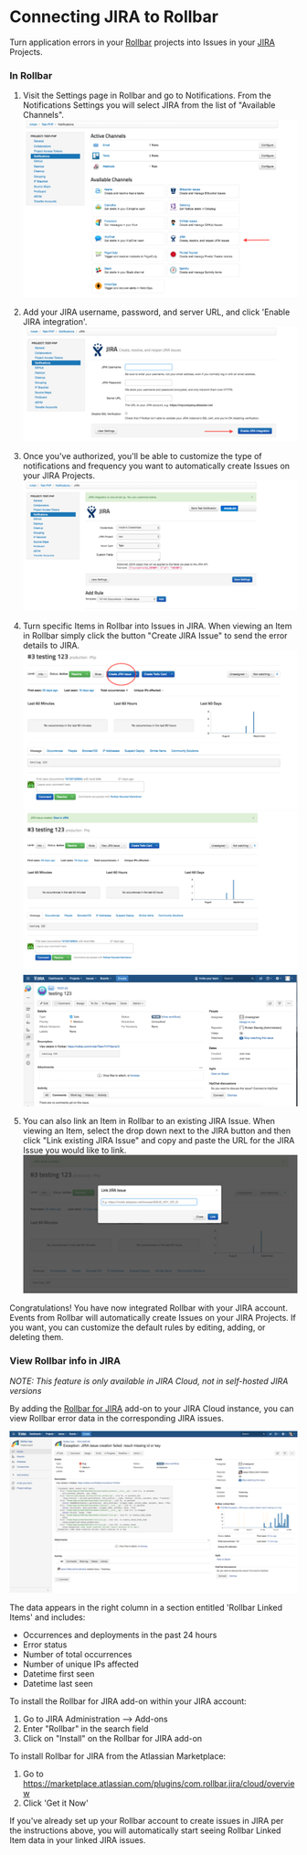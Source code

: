 # Connecting JIRA to Rollbar

Turn application errors in your [Rollbar](https://rollbar.com/) projects into Issues in your
[JIRA](https://www.atlassian.com/software/jira) Projects.

### In Rollbar

1. Visit the Settings page in Rollbar and go to Notifications. From the Notifications Settings you
   will select JIRA from the list of "Available Channels".
   ![](../images/tools/jira/jira1.png)

2. Add your JIRA username, password, and server URL, and click 'Enable JIRA integration'.
   ![](../images/tools/jira/jira2.png)

3. Once you've authorized, you'll be able to customize the type of notifications and frequency you
   want to automatically create Issues on your JIRA Projects.
   ![](../images/tools/jira/jira3.png)

4. Turn specific Items in Rollbar into Issues in JIRA. When viewing an Item in Rollbar simply click
   the button "Create JIRA Issue" to send the error details to JIRA.
   ![](../images/tools/jira/jira4.png)
   ![](../images/tools/jira/jira5.png)
   ![](../images/tools/jira/jira6.png)

5. You can also link an Item in Rollbar to an existing JIRA Issue. When viewing an Item, select the
   drop down next to the JIRA button and then click "Link existing JIRA Issue" and copy and paste
   the URL for the JIRA Issue you would like to link.
   ![](../images/tools/jira/jira7.png)

Congratulations! You have now integrated Rollbar with your JIRA account. Events from Rollbar will
automatically create Issues on your JIRA Projects. If you want, you can customize the default rules
by editing, adding, or deleting them.

### View Rollbar info in JIRA
_NOTE: This feature is only available in JIRA Cloud, not in self-hosted JIRA versions_

By adding the [Rollbar for JIRA](https://marketplace.atlassian.com/plugins/com.rollbar.jira/cloud/overview)
add-on to your JIRA Cloud instance, you can view Rollbar error data in the corresponding JIRA issues.

![](../images/tools/jira/jira_rollbar.png)

The data appears in the right column in a section entitled 'Rollbar Linked Items' and includes:

* Occurrences and deployments in the past 24 hours
* Error status
* Number of total occurrences
* Number of unique IPs affected
* Datetime first seen
* Datetime last seen

To install the Rollbar for JIRA add-on within your JIRA account:

1. Go to JIRA Administration --> Add-ons
2. Enter "Rollbar" in the search field
3. Click on "Install" on the Rollbar for JIRA add-on

To install Rollbar for JIRA from the Atlassian Marketplace:

1. Go to <https://marketplace.atlassian.com/plugins/com.rollbar.jira/cloud/overview>
2. Click 'Get it Now'

If you've already set up your Rollbar account to create issues in JIRA per the instructions above,
you will automatically start seeing Rollbar Linked Item data in your linked JIRA issues.
